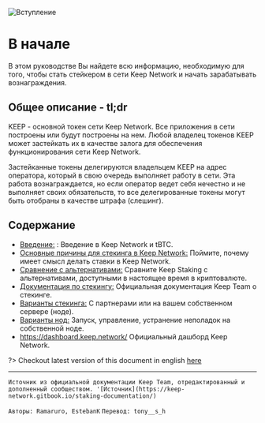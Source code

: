 
![Вступление](/assets/images/keepdocgraf.jpg)


# В начале
В этом руководстве Вы найдете всю информацию, необходимую для того, чтобы стать стейкером в сети Keep Network и начать зарабатывать вознаграждения.

## Общее описание - tl;dr
KEEP - основной токен сети Keep Network. Все приложения в сети построены или будут построены на нем. Любой владелец токенов KEEP может застейкать их в качестве залога для обеспечения функционирования сети Keep Network.

Застейканные токены делегируются владельцем KEEP на адрес оператора, который в свою очередь выполняет работу в сети. Эта работа вознаграждается, но если оператор ведет себя нечестно и не выполняет своих обязательств, то все делегированные токены могут быть отобраны в качестве штрафа (слешинг).


## Содержание

- [Введение:](basics/intro.md) : Введение в Keep Network и tBTC.
- [Основные причины для стекинга в Keep Network:](Reasons/reasons.md) Поймите, почему имеет смысл делать ставки в Keep Network.
- [Сравнение с альтернативами:](comparison/comparesimilar.md) Сравните Keep Staking с альтернативами, доступными в настоящее время в криптовалюте.
- [Документация по стекингу:](stakingdoc/keep101.md) Официальная документация Keep Team о стекинге. 
- [Варианты стекинга:](stakingdoc/stakingoptions.md) С партнерами или на вашем собственном сервере (ноде).
- [Варианты нод:](Node-Operation/intro-operation.md) Запуск, управление, устранение неполадок на собственной ноде.
- https://dashboard.keep.network/ Официальный дашборд Keep Network.

?> Checkout latest version of this document in english [here](https://keepdocs.github.io/#/)

---
`Источник из официальной документации Keep Team, отредактированный и дополненный сообществом. '[Источник](https://keep-network.gitbook.io/staking-documentation/)`

`Авторы: Ramaruro, EstebanK`
`Перевод: tony__s_h`

